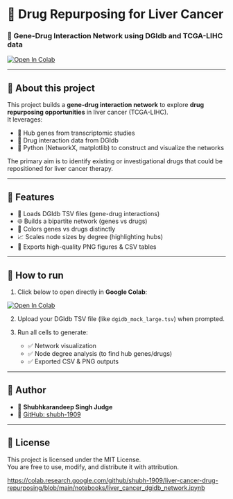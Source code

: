 # 🧬 Drug Repurposing for Liver Cancer
### 🔗 Gene-Drug Interaction Network using DGIdb and TCGA-LIHC data

[![Open In Colab](https://colab.research.google.com/assets/colab-badge.svg)](https://colab.research.google.com/github/shubh-1909/liver-cancer-drug-repurposing/blob/main/notebooks/liver_cancer_dgidb_network.ipynb)

---

## 📖 About this project

This project builds a **gene-drug interaction network** to explore **drug repurposing opportunities** in liver cancer (TCGA-LIHC).  
It leverages:

- 🧬 Hub genes from transcriptomic studies  
- 💊 Drug interaction data from DGIdb  
- 🐍 Python (NetworkX, matplotlib) to construct and visualize the networks

The primary aim is to identify existing or investigational drugs that could be repositioned for liver cancer therapy.

---

## 🚀 Features

- 📂 Loads DGIdb TSV files (gene-drug interactions)
- 🌐 Builds a bipartite network (genes vs drugs)
- 🎨 Colors genes vs drugs distinctly
- 📈 Scales node sizes by degree (highlighting hubs)
- 💾 Exports high-quality PNG figures & CSV tables

---

## 🚀 How to run

1. Click below to open directly in **Google Colab**:

[![Open In Colab](https://colab.research.google.com/assets/colab-badge.svg)](https://colab.research.google.com/github/shubh-1909/liver-cancer-drug-repurposing/blob/main/notebooks/liver_cancer_dgidb_network.ipynb)

2. Upload your DGIdb TSV file (like `dgidb_mock_large.tsv`) when prompted.

3. Run all cells to generate:

   - ✅ Network visualization
   - ✅ Node degree analysis (to find hub genes/drugs)
   - ✅ Exported CSV & PNG outputs

---

## 👤 Author

- 📝 **Shubhkarandeep Singh Judge**  
- 🔗 [GitHub: shubh-1909](https://github.com/shubh-1909)

---

## 📜 License

This project is licensed under the MIT License.  
You are free to use, modify, and distribute it with attribution.  

https://colab.research.google.com/github/shubh-1909/liver-cancer-drug-repurposing/blob/main/notebooks/liver_cancer_dgidb_network.ipynb



